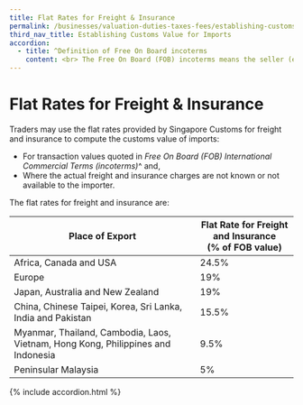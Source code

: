```yaml
---
title: Flat Rates for Freight & Insurance
permalink: /businesses/valuation-duties-taxes-fees/establishing-customs-value-for-imports/flat-rates-for-freight-and-insurance/
third_nav_title: Establishing Customs Value for Imports
accordion:
  - title: ^Definition of Free On Board incoterms
    content: <br> The Free On Board (FOB) incoterms means the seller (exporter) is responsible for delivering the goods from his place of business, and loading them onto the vessel and clearing customs at the country of export. <br><br> As soon as the goods are on board the vessel, the ownership and risk of loss of the goods are transferred to the buyer (importer). The buyer must pay for all international freight, transportation and insurance charges from that point, and clear customs at the country of import.
---
```


# Flat Rates for Freight & Insurance

Traders may use the flat rates provided by Singapore Customs for freight and insurance to compute the customs value of imports:

-   For transaction values quoted in  *Free On Board (FOB) International Commercial Terms (incoterms)*^ and,
-   Where the actual freight and insurance charges are not known or not available to the importer.

The flat rates for freight and insurance are:

| Place of Export | Flat Rate for Freight and Insurance <br>(% of FOB value) |
|--|--|
| Africa, Canada and USA | 24.5% |
| Europe | 19% |
| Japan, Australia and New Zealand | 19% |
| China, Chinese Taipei, Korea, Sri Lanka, India and Pakistan |  15.5%|
| Myanmar, Thailand, Cambodia, Laos, Vietnam, Hong Kong, Philippines and Indonesia | 9.5% |
| Peninsular Malaysia | 5% |

{% include accordion.html %}
